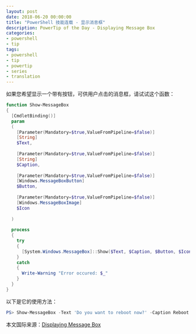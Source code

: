 ```yaml
---
layout: post
date: 2018-06-20 00:00:00
title: "PowerShell 技能连载 - 显示消息框"
description: PowerTip of the Day - Displaying Message Box
categories:
- powershell
- tip
tags:
- powershell
- tip
- powertip
- series
- translation
---
```

如果您希望显示一个带有按钮，可供用户点击的消息框，请试试这个函数：

```powershell
function Show-MessageBox
{
  [CmdletBinding()]
  param
  (
    [Parameter(Mandatory=$true,ValueFromPipeline=$false)]
    [String]
    $Text,
    
    [Parameter(Mandatory=$true,ValueFromPipeline=$false)]
    [String]
    $Caption,
    
    [Parameter(Mandatory=$true,ValueFromPipeline=$false)]
    [Windows.MessageBoxButton]
    $Button,
    
    [Parameter(Mandatory=$true,ValueFromPipeline=$false)]
    [Windows.MessageBoxImage]
    $Icon
    
  )
  
  process
  {
    try
    {
      [System.Windows.MessageBox]::Show($Text, $Caption, $Button, $Icon)
    }
    catch
    {
      Write-Warning "Error occured: $_"
    }
  }
}
```

以下是它的使用方法：

```powershell
PS> Show-MessageBox -Text 'Do you want to reboot now?' -Caption Reboot -Button YesNoCancel -Icon Exclamatio
```

<!--more-->
本文国际来源：[Displaying Message Box](http://community.idera.com/powershell/powertips/b/tips/posts/displaying-message-box)
